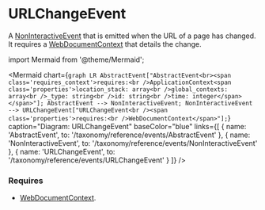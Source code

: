 # URLChangeEvent

A [NonInteractiveEvent](/taxonomy/reference/events/NonInteractiveEvent.md) that is emitted when the URL of a page has changed. It requires a [WebDocumentContext](/taxonomy/reference/location-contexts/WebDocumentContext)
that details the change.

import Mermaid from '@theme/Mermaid';

<Mermaid chart={`
	graph LR
    AbstractEvent["AbstractEvent<br><span class='requires_context'>requires:<br />ApplicationContext<span class='properties'>location_stack: array<br />global_contexts: array<br />_type: string<br />id: string<br />time: integer</span></span>"];
    AbstractEvent --> NonInteractiveEvent;
    NonInteractiveEvent --> URLChangeEvent["URLChangeEvent<br /><span class='properties'>requires:<br />WebDocumentContext</span>"];
`} 
  caption="Diagram: URLChangeEvent" 
  baseColor="blue" 
  links={[
    { name: 'AbstractEvent', to: '/taxonomy/reference/events/AbstractEvent' },
    { name: 'NonInteractiveEvent', to: '/taxonomy/reference/events/NonInteractiveEvent' },
    { name: 'URLChangeEvent', to: '/taxonomy/reference/events/URLChangeEvent' }
  ]}
/>


### Requires
- [WebDocumentContext](/taxonomy/reference/location-contexts/WebDocumentContext.md).